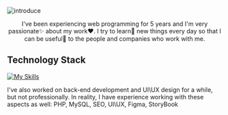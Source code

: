 <img src='./banner.jpg' alt='introduce'/>

<p align='center'>
I've been experiencing web programming for 5 years and I'm very passionate✨ about my work❤. I try to learn🧐 new things every day so that I can be useful💪 to the people and companies who work with me.
</p>

## Technology Stack
[![My Skills](https://skillicons.dev/icons?i=html,css,js,ts,react,next,mui,emotion,styledcomponents,figma,git,github,redux,sass,vite,vscode)](https://skillicons.dev)

<p>I've also worked on back-end development and UI\UX design for a while, but not professionally. In reality, I have experience working with these aspects as well: PHP, MySQL, SEO, UI\UX, Figma, StoryBook</p>


